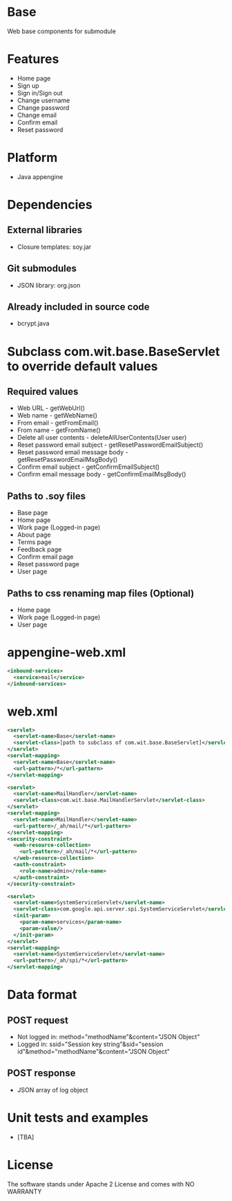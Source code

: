 # Base

Web base components for submodule

# Features

  * Home page
  * Sign up
  * Sign in/Sign out
  * Change username
  * Change password
  * Change email
  * Confirm email
  * Reset password

# Platform

  * Java appengine

# Dependencies

## External libraries

   * Closure templates: soy.jar

## Git submodules

   * JSON library: org.json

## Already included in source code

   * bcrypt.java

# Subclass com.wit.base.BaseServlet to override default values

## Required values

   * Web URL - getWebUrl()
   * Web name - getWebName()
   * From email - getFromEmail()
   * From name - getFromName()
   * Delete all user contents - deleteAllUserContents(User user)
   * Reset password email subject - getResetPasswordEmailSubject()
   * Reset password email message body - getResetPasswordEmailMsgBody()
   * Confirm email subject - getConfirmEmailSubject()
   * Confirm email message body - getConfirmEmailMsgBody()

## Paths to .soy files

   * Base page
   * Home page
   * Work page (Logged-in page)
   * About page
   * Terms page
   * Feedback page
   * Confirm email page
   * Reset password page
   * User page

## Paths to css renaming map files (Optional)

   * Home page
   * Work page (Logged-in page)
   * User page   

# appengine-web.xml

  ```xml
  <inbound-services>
    <service>mail</service>
  </inbound-services>
  ```

# web.xml

  ```xml
  <servlet>
    <servlet-name>Base</servlet-name>
    <servlet-class>[path to subclass of com.wit.base.BaseServlet]</servlet-class>
  </servlet>
  <servlet-mapping>
    <servlet-name>Base</servlet-name>
    <url-pattern>/*</url-pattern>
  </servlet-mapping>

  <servlet>
    <servlet-name>MailHandler</servlet-name>
    <servlet-class>com.wit.base.MailHandlerServlet</servlet-class>
  </servlet>
  <servlet-mapping>
    <servlet-name>MailHandler</servlet-name>
    <url-pattern>/_ah/mail/*</url-pattern>
  </servlet-mapping>
  <security-constraint>
    <web-resource-collection>
      <url-pattern>/_ah/mail/*</url-pattern>
    </web-resource-collection>
    <auth-constraint>
      <role-name>admin</role-name>
    </auth-constraint>
  </security-constraint>
  
  <servlet>
    <servlet-name>SystemServiceServlet</servlet-name>
    <servlet-class>com.google.api.server.spi.SystemServiceServlet</servlet-class>
    <init-param>
      <param-name>services</param-name>
      <param-value/>
    </init-param>
  </servlet>
  <servlet-mapping>
    <servlet-name>SystemServiceServlet</servlet-name>
    <url-pattern>/_ah/spi/*</url-pattern>
  </servlet-mapping>
  ```

# Data format

## POST request
   * Not logged in: method="methodName"&content="JSON Object"
   * Logged in: ssid="Session key string"&sid="session id"&method="methodName"&content="JSON Object"

## POST response
   * JSON array of log object

# Unit tests and examples
  * [TBA]

# License

The software stands under Apache 2 License and comes with NO WARRANTY
